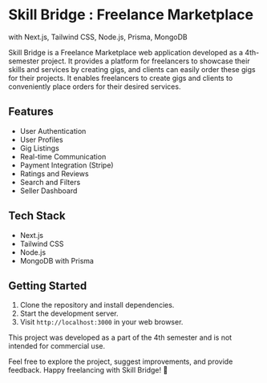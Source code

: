 # Skill Bridge : Freelance Marketplace

with Next.js, Tailwind CSS, Node.js, Prisma, MongoDB

Skill Bridge is a Freelance Marketplace web application developed as a 4th-semester project. It provides a platform for freelancers to showcase their skills and services by creating gigs, and clients can easily order these gigs for their projects. It enables freelancers to create gigs and clients to conveniently place orders for their desired services.

## Features

- User Authentication
- User Profiles
- Gig Listings
- Real-time Communication
- Payment Integration (Stripe)
- Ratings and Reviews
- Search and Filters
- Seller Dashboard

## Tech Stack

- Next.js
- Tailwind CSS
- Node.js
- MongoDB with Prisma

## Getting Started

1. Clone the repository and install dependencies.
2. Start the development server.
3. Visit `http://localhost:3000` in your web browser.

This project was developed as a part of the 4th semester and is not intended for commercial use.

Feel free to explore the project, suggest improvements, and provide feedback. Happy freelancing with Skill Bridge! 🚀
